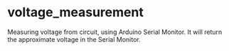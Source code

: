 # voltage_measurement
Measuring voltage from circuit, using Arduino Serial Monitor. It will return the approximate voltage in the Serial Monitor.
